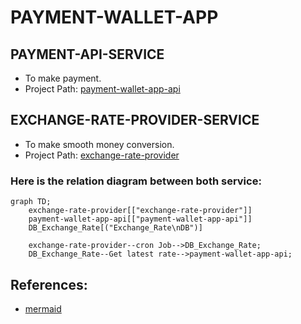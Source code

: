 # PAYMENT-WALLET-APP

## PAYMENT-API-SERVICE
* To make payment.
* Project Path: [payment-wallet-app-api](payment-wallet-app-api)

## EXCHANGE-RATE-PROVIDER-SERVICE
* To make smooth money conversion.
* Project Path: [exchange-rate-provider](exchange-rate-provider)


### Here is the relation diagram between both service:

```mermaid
graph TD;
    exchange-rate-provider[["exchange-rate-provider"]]
    payment-wallet-app-api[["payment-wallet-app-api"]]
    DB_Exchange_Rate[("Exchange_Rate\nDB")]

    exchange-rate-provider--cron Job-->DB_Exchange_Rate;
    DB_Exchange_Rate--Get latest rate-->payment-wallet-app-api;
```

## References:
* [mermaid](http://mermaid.js.org/intro/)